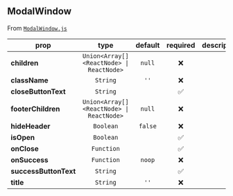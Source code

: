 
## ModalWindow

From [`ModalWindow.js`](ModalWindow.js)



prop | type | default | required | description
---- | :----: | :-------: | :--------: | -----------
**children** | `Union<Array[]<ReactNode> \| ReactNode>` | `null` | :x: | 
**className** | `String` | `''` | :x: | 
**closeButtonText** | `String` |  | :white_check_mark: | 
**footerChildren** | `Union<Array[]<ReactNode> \| ReactNode>` | `null` | :x: | 
**hideHeader** | `Boolean` | `false` | :x: | 
**isOpen** | `Boolean` |  | :white_check_mark: | 
**onClose** | `Function` |  | :white_check_mark: | 
**onSuccess** | `Function` | `noop` | :x: | 
**successButtonText** | `String` |  | :white_check_mark: | 
**title** | `String` | `''` | :x: | 



